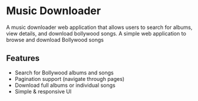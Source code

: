 
# Music Downloader

A music downloader web application that allows users to search for albums, view details, and download bollywood songs. A simple web application to browse and download Bollywood songs


## Features

- Search for Bollywood albums and songs
- Pagination support (navigate through pages)
- Download full albums or individual songs
- Simple & responsive UI

